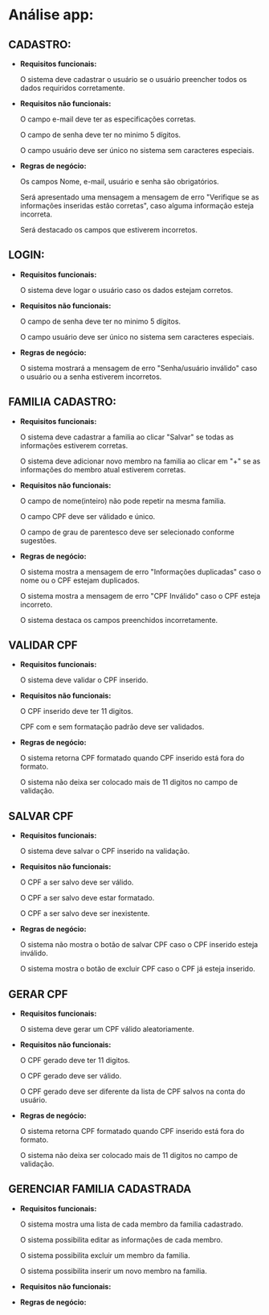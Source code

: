 # Análise app:
## CADASTRO:

- __Requisitos funcionais:__

	O sistema deve cadastrar o usuário se o usuário preencher todos os dados requiridos corretamente.

- __Requisitos não funcionais:__

	O campo e-mail deve ter as especificações corretas.

	O campo de senha deve ter no minimo 5 dígitos.

	O campo usuário deve ser único no sistema sem caracteres especiais.

- __Regras de negócio:__

	Os campos Nome, e-mail, usuário e senha são obrigatórios.

	Será apresentado uma mensagem a mensagem de erro "Verifique se as informações inseridas estão corretas", caso alguma informação esteja incorreta.

	Será destacado os campos que estiverem incorretos.

## LOGIN:

- __Requisitos funcionais:__

	O sistema deve logar o usuário caso os dados estejam corretos.

- __Requisitos não funcionais:__

	O campo de senha deve ter no minimo 5 dígitos.

	O campo usuário deve ser único no sistema sem caracteres especiais.

- __Regras de negócio:__

	O sistema mostrará a mensagem de erro "Senha/usuário inválido" caso o usuário ou a senha estiverem incorretos.


## FAMILIA CADASTRO:

- __Requisitos funcionais:__

    O sistema deve cadastrar a familia ao clicar "Salvar"
    se todas as informações estiverem corretas.

	O sistema deve adicionar novo membro na familia ao clicar em "+"
	se as informações do membro atual estiverem corretas.

- __Requisitos não funcionais:__

	O campo de nome(inteiro) não pode repetir na mesma familia.

	O campo CPF deve ser válidado e único.

	O campo de grau de parentesco deve ser selecionado conforme sugestões.

- __Regras de negócio:__

	O sistema mostra a mensagem de erro "Informações duplicadas" caso o nome ou o CPF estejam duplicados.

	O sistema mostra a mensagem de erro "CPF Inválido" caso o CPF esteja incorreto.

	O sistema destaca os campos preenchidos incorretamente.

## VALIDAR CPF

- __Requisitos funcionais:__

    O sistema deve validar o CPF inserido.

- __Requisitos não funcionais:__

    O CPF inserido deve ter 11 digitos.

    CPF com e sem formatação padrão deve ser validados.

- __Regras de negócio:__

    O sistema retorna CPF formatado quando CPF inserido está fora do formato.

    O sistema não deixa ser colocado mais de 11 digitos no campo de validação.

## SALVAR CPF

- __Requisitos funcionais:__

    O sistema deve salvar o CPF inserido na validação.

- __Requisitos não funcionais:__

    O CPF a ser salvo deve ser válido.

    O CPF a ser salvo deve estar formatado.

    O CPF a ser salvo deve ser inexistente.

- __Regras de negócio:__

    O sistema não mostra o botão de salvar CPF caso o CPF inserido esteja inválido.

    O sistema mostra o botão de excluir CPF caso o CPF já esteja inserido.


## GERAR CPF

- __Requisitos funcionais:__

    O sistema deve gerar um CPF válido aleatoriamente.

- __Requisitos não funcionais:__

    O CPF gerado deve ter 11 digitos.

    O CPF gerado deve ser válido.

    O CPF gerado deve ser diferente da lista de CPF salvos na conta do usuário.

- __Regras de negócio:__

    O sistema retorna CPF formatado quando CPF inserido está fora do formato.

    O sistema não deixa ser colocado mais de 11 digitos no campo de validação.

## GERENCIAR FAMILIA CADASTRADA

- __Requisitos funcionais:__

    O sistema mostra uma lista de cada membro da familia cadastrado.

    O sistema possibilita editar as informações de cada membro.

    O sistema possibilita excluir um membro da familia.

    O sistema possibilita inserir um novo membro na familia.

- __Requisitos não funcionais:__

- __Regras de negócio:__


